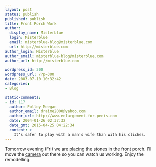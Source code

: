 ```yaml
---
layout: post
status: publish
published: publish
title: Front Porch Work
author:
  display_name: Misterblue
  login: Misterblue
  email: misterblue-blog@misterblue.com
  url: http://misterblue.com
author_login: Misterblue
author_email: misterblue-blog@misterblue.com
author_url: http://misterblue.com

wordpress_id: 300
wordpress_url: /?p=300
date: 2003-07-10 10:32:42
categories:
- Blog

static-comments:
- id: 117
  author: Polley Meegan
  author_email: draime2000@yahoo.com
  author_url: http://www.enlargement-for-penis.com
  date: 2004-01-26 02:37:32
  date_gmt: 2015-04-25 04:22:34
  content: >
    It's safer to play with a man's wife than with his cliches.
---
```

<p>
Tomorrow evening (Fri) we are placing the stones in the front porch.  I'll move the 
<a href="http://livingroomcam.us/">camera<a/>
 out there so you can watch us working.  Enjoy the remodelling.
</p>
